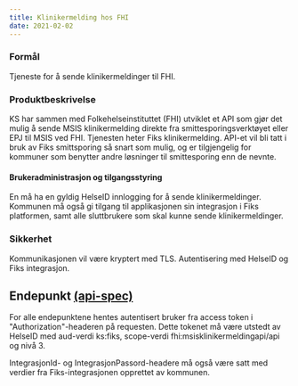 ```yaml
---
title: Klinikermelding hos FHI
date: 2021-02-02
---
```


### Formål
Tjeneste for å sende klinikermeldinger til FHI.

### Produktbeskrivelse
KS har sammen med Folkehelseinstituttet (FHI) utviklet et API som gjør det mulig å sende MSIS klinikermelding direkte fra smittesporingsverktøyet eller EPJ til MSIS ved FHI. Tjenesten heter Fiks klinikermelding. API-et vil bli tatt i bruk av Fiks smittsporing så snart som mulig, og er tilgjengelig for kommuner som benytter andre løsninger til smittesporing enn de nevnte.

#### Brukeradministrasjon og tilgangsstyring
En må ha en gyldig HelseID innlogging for å sende klinikermeldinger. 
Kommunen må også gi tilgang til applikasjonen sin integrasjon i Fiks platformen, samt alle sluttbrukere som skal kunne sende klinikermeldinger.

### Sikkerhet
Kommunikasjonen vil være kryptert med TLS. Autentisering med HelseID og Fiks integrasjon.

## Endepunkt [(api-spec)](https://editor.swagger.io/?url=https://ks-no.github.io/api/klinikermelding-api-v1.json)

For alle endepunktene hentes autentisert bruker fra access token i "Authorization"-headeren på requesten. Dette tokenet 
må være utstedt av HelseID med aud-verdi ks:fiks, scope-verdi fhi:msisklinikermeldingapi/api og nivå 3.

IntegrasjonId- og IntegrasjonPassord-headere må også være satt med verdier fra Fiks-integrasjonen opprettet av kommunen.

